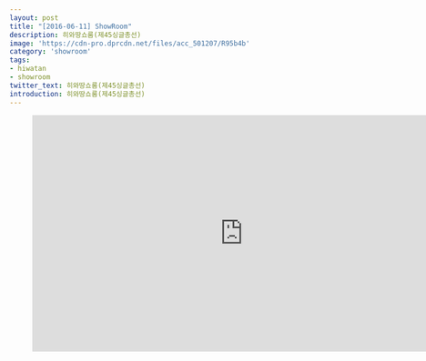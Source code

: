```yaml
---
layout: post
title: "[2016-06-11] ShowRoom"
description: 히와땅쇼룸(제45싱글총선)
image: 'https://cdn-pro.dprcdn.net/files/acc_501207/R95b4b'
category: 'showroom'
tags:
- hiwatan
- showroom
twitter_text: 히와땅쇼룸(제45싱글총선)
introduction: 히와땅쇼룸(제45싱글총선)
---
```

<figure class="video_container">
<iframe width="740" height="416" src="https://serviceapi.nmv.naver.com/flash/convertIframeTag.nhn?vid=1FBE4E70B38C274A4A521E866E4DB72D87F5&outKey=V12839535710ca3cf4279346ff3fb11fe605ad7b6db8c6fb57c13346ff3fb11fe605a" frameborder="no" scrolling="no"></iframe>
</figure>
